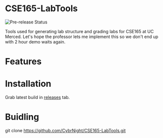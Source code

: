 
# CSE165-LabTools

![Pre-release Status](https://github.com/github/docs/actions/workflows/main.yml/badge.svg)

Tools used for generating lab structure and grading labs for CSE165 at UC Merced.
Let's hope the professor lets me implement this so we don't end up with 2 hour demo waits again.

# Features

# Installation
Grab latest build in [releases](https://github.com/CybrNight/CSE165-LabTools/releases) tab.

# Buidling
git clone https://github.com/CybrNight/CSE165-LabTools.git
